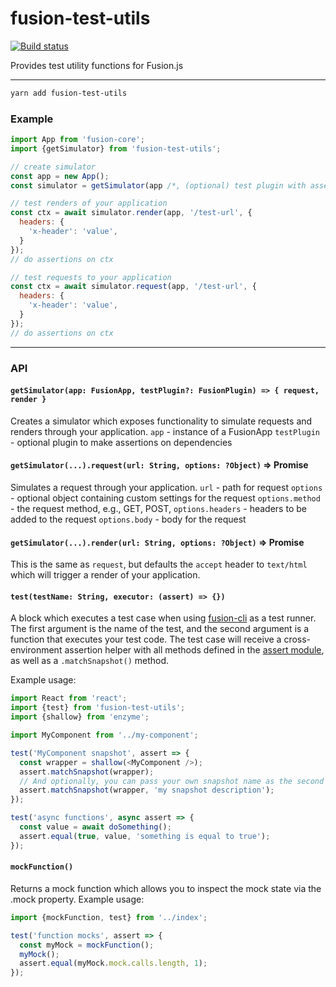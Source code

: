 # fusion-test-utils

[![Build status](https://badge.buildkite.com/830e5ff24d46977835ad18ae693019740e07413e091581905e.svg?branch=master)](https://buildkite.com/uberopensource/fusion-test-utils)

Provides test utility functions for Fusion.js

---

```sh
yarn add fusion-test-utils
```

### Example

```js
import App from 'fusion-core';
import {getSimulator} from 'fusion-test-utils';

// create simulator
const app = new App();
const simulator = getSimulator(app /*, (optional) test plugin with assertions on dependencies */);

// test renders of your application
const ctx = await simulator.render(app, '/test-url', {
  headers: {
    'x-header': 'value',
  }
});
// do assertions on ctx

// test requests to your application
const ctx = await simulator.request(app, '/test-url', {
  headers: {
    'x-header': 'value',
  }
});
// do assertions on ctx
```

---

### API

#### `getSimulator(app: FusionApp, testPlugin?: FusionPlugin) => { request, render }`

Creates a simulator which exposes functionality to simulate requests and renders through your application.
`app` - instance of a FusionApp
`testPlugin` - optional plugin to make assertions on dependencies

#### `getSimulator(...).request(url: String, options: ?Object)` => Promise<ctx>

Simulates a request through your application.
`url` - path for request
`options` - optional object containing custom settings for the request
`options.method` - the request method, e.g., GET, POST,
`options.headers` - headers to be added to the request
`options.body` - body for the request

#### `getSimulator(...).render(url: String, options: ?Object)` => Promise<ctx>

This is the same as `request`, but defaults the `accept` header to `text/html` which will trigger a render of your application.

#### `test(testName: String, executor: (assert) => {})`

A block which executes a test case when using [fusion-cli](https://github.com/fusionjs/fusion-cli) as a test runner. The first argument is the name of the test, and the second argument is a function that executes your test code. The test case will receive a cross-environment assertion helper with all methods defined in the [assert module](https://nodejs.org/api/assert.html), as well as a `.matchSnapshot()` method.

Example usage:
```js
import React from 'react';
import {test} from 'fusion-test-utils';
import {shallow} from 'enzyme';

import MyComponent from '../my-component';

test('MyComponent snapshot', assert => {
  const wrapper = shallow(<MyComponent />);
  assert.matchSnapshot(wrapper);
  // And optionally, you can pass your own snapshot name as the second argument
  assert.matchSnapshot(wrapper, 'my snapshot description');
});

test('async functions', async assert => {
  const value = await doSomething();
  assert.equal(true, value, 'something is equal to true');
});
```

#### `mockFunction()`

Returns a mock function which allows you to inspect the mock state via the .mock property.
Example usage:
```js
import {mockFunction, test} from '../index';

test('function mocks', assert => {
  const myMock = mockFunction();
  myMock();
  assert.equal(myMock.mock.calls.length, 1);
});
```
